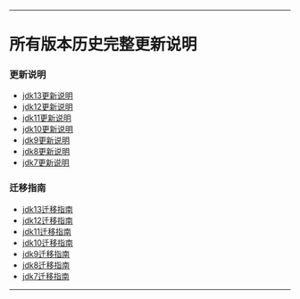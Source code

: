 
* * *
# 所有版本历史完整更新说明
### 更新说明
- [jdk13更新说明](https://app.yinxiang.com/fx/d8a36d24-6c6a-475c-ab1d-4e34017d443a)
- [jdk12更新说明](https://app.yinxiang.com/fx/d06c2210-4acc-4ef8-afab-0d559448af2e)
- [jdk11更新说明](https://app.yinxiang.com/fx/efb4148f-7fa6-4156-81ff-11057d482d9d)
- [jdk10更新说明](https://app.yinxiang.com/fx/1a2c5b5e-8f96-4729-b436-31c07d4926b4)
- [jdk9更新说明](https://app.yinxiang.com/fx/73dd2f92-35ce-4f7f-b06f-c983dbd9dfab)
- [jdk8更新说明](https://app.yinxiang.com/fx/fd1511bc-a373-44a2-810b-06338dc7ce76)
- [jdk7更新说明](https://app.yinxiang.com/fx/1f45a265-8d80-419b-8a50-0efa85adb81b)
### 迁移指南
- [jdk13迁移指南](https://app.yinxiang.com/fx/7ac8ba2b-41de-4e92-898d-2295361781e7)
- [jdk12迁移指南](https://app.yinxiang.com/fx/2e60a149-c6e2-4246-a3e9-900bccb47938)
- [jdk11迁移指南](https://app.yinxiang.com/fx/d67e99f6-2f15-4f8d-afbc-26b443e4bf18)
- [jdk10迁移指南](https://app.yinxiang.com/fx/8b7ac790-a89e-488a-b8e3-1b5bb392fa2d)
- [jdk9迁移指南](https://app.yinxiang.com/fx/52636ff9-842b-40e2-a608-1d942014957e)
- [jdk8迁移指南](https://app.yinxiang.com/fx/fd1511bc-a373-44a2-810b-06338dc7ce76)
- [jdk7迁移指南](https://app.yinxiang.com/fx/3e0bb39c-6441-4afd-9431-496515422424)

* * *
